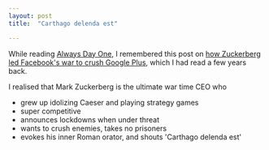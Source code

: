 ```yaml
---
layout: post
title:  "Carthago delenda est"

---
```


While reading [Always Day One](https://manassaloi.com/booksummaries/2016/06/06/always-day-one-alex.html), I remembered this post on [how Zuckerberg led Facebook's war to crush Google Plus](https://www.vanityfair.com/news/2016/06/how-mark-zuckerberg-led-facebooks-war-to-crush-google-plus), which I had read a few years back.

I realised that Mark Zuckerberg is the ultimate war time CEO who
- grew up idolizing Caeser and playing strategy games
- super competitive
- announces lockdowns when under threat
- wants to crush enemies, takes no prisoners
- evokes his inner Roman orator, and shouts 'Carthago delenda est'
